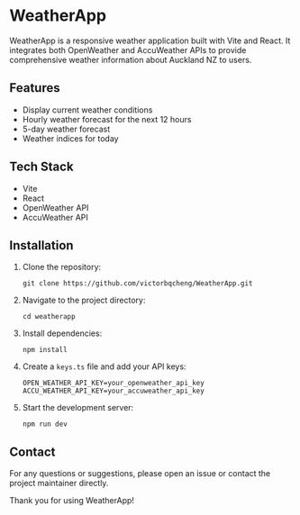 # WeatherApp

WeatherApp is a responsive weather application built with Vite and React. It integrates both OpenWeather and AccuWeather APIs to provide comprehensive weather information about Auckland NZ to users.

## Features

- Display current weather conditions
- Hourly weather forecast for the next 12 hours
- 5-day weather forecast
- Weather indices for today

## Tech Stack

- Vite
- React
- OpenWeather API
- AccuWeather API

## Installation

1. Clone the repository:
   ```
   git clone https://github.com/victorbqcheng/WeatherApp.git
   ```

2. Navigate to the project directory:
   ```
   cd weatherapp
   ```

3. Install dependencies:
   ```
   npm install
   ```

4. Create a `keys.ts` file and add your API keys:
   ```
   OPEN_WEATHER_API_KEY=your_openweather_api_key
   ACCU_WEATHER_API_KEY=your_accuweather_api_key
   ```

5. Start the development server:
   ```
   npm run dev
   ```

## Contact

For any questions or suggestions, please open an issue or contact the project maintainer directly.

Thank you for using WeatherApp!